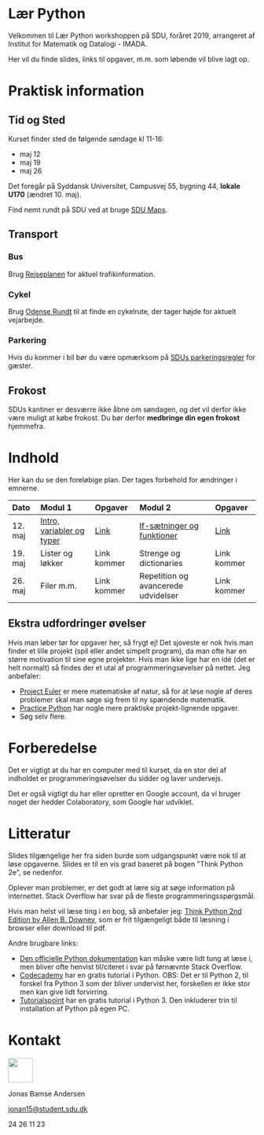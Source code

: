 # Lær Python
Velkommen til Lær Python workshoppen på SDU, foråret 2019, arrangeret af Institut for Matematik og Datalogi - IMADA. 

Her vil du finde slides, links til opgaver, m.m. som løbende vil blive lagt op.

# Praktisk information
## Tid og Sted
Kurset finder sted de følgende søndage kl 11-16:
* maj 12
* maj 19
* maj 26

Det foregår på Syddansk Universitet, Campusvej 55, bygning 44, **lokale U170** (ændret 10. maj). 

Find nemt rundt på SDU ved at bruge [SDU Maps](https://clients.mapsindoors.com/sdu/573f26e4bc1f571b08094312/details/563cba39423b7d0540c9adc3).

## Transport
### Bus
Brug [Rejseplanen](https://www.rejseplanen.dk) for aktuel trafikinformation.

### Cykel
Brug [Odense Rundt](https://odenserundt.dk/) til at finde en cykelrute, der tager højde for aktuelt vejarbejde.

### Parkering
Hvis du kommer i bil bør du være opmærksom på [SDUs parkeringsregler](https://www.sdu.dk/da/service/vejviser/odense/p-regler_campusvej) for gæster.

## Frokost
SDUs kantiner er desværre ikke åbne om søndagen, og det vil derfor ikke være muligt at købe frokost. Du bør derfor **medbringe din egen frokost** hjemmefra.


# Indhold
Her kan du se den foreløbige plan. Der tages forbehold for ændringer i emnerne.

| Dato    | Modul 1                                                      | Opgaver                                                                           | Modul 2                                                  | Opgaver                                                                           |
| :---    | :---                                                         | :---                                                                              | :---                                                     | :---                                                                              |
| 12. maj | [Intro, variabler og typer](intro_variable_typer_udtryk.pdf) | [Link](https://colab.research.google.com/drive/1RAvCqGnrOlEWUWDwhPXi4UfUEk-baZZR) | [If-sætninger og funktioner](conditionals_functions.pdf) | [Link](https://colab.research.google.com/drive/1IVVajg37bqMZ03nrdUhN9qPvlhRl57A2) |
| 19. maj | Lister og løkker                                             | Link kommer                                                                       | Strenge og dictionaries                                  | Link kommer                                                                       |
| 26. maj | Filer m.m.                                                   | Link kommer                                                                       | Repetition og avancerede udvidelser                      | Link kommer                                                                       |

## Ekstra udfordringer øvelser
Hvis man løber tør for opgaver her, så frygt ej! Det sjoveste er nok hvis man finder et lille projekt (spil eller andet simpelt program), da man ofte har en større motivation til sine egne projekter. Hvis man ikke lige har en idé (det er helt normalt) så findes der et utal af programmeringsøvelser på nettet. Jeg anbefaler:

* [Project Euler](https://projecteuler.net/) er mere matematiske af natur, så for at løse nogle af deres problemer skal man søge sig frem til ny spændende matematik.
* [Practice Python](https://www.practicepython.org/) har nogle mere praktiske projekt-lignende opgaver.
* Søg selv flere.

# Forberedelse
Det er vigtigt at du har en computer med til kurset, da en stor del af indholdet er programmeringsøvelser du sidder og laver undervejs. 

Det er også vigtigt du har eller opretter en Google account, da vi bruger noget der hedder Colaboratory, som Google har udviklet.


# Litteratur
Slides tilgængelige her fra siden burde som udgangspunkt være nok til at løse opgaverne. Slides er til en vis grad baseret på bogen "Think Python 2e", se nedenfor.

Oplever man problemer, er det godt at lære sig at søge information på internettet. Stack Overflow har svar på de fleste programmeringsspørgsmål.

Hvis man helst vil læse ting i en bog, så anbefaler jeg: [Think Python 2nd Edition by Allen B. Downey](https://greenteapress.com/wp/think-python-2e/), som er frit tilgængeligt både til læsning i browser eller download til pdf.

Andre brugbare links:
* [Den officielle Python dokumentation](https://docs.python.org/3/library/index.html) kan måske være lidt tung at læse i, men bliver ofte henvist til/citeret i svar på førnævnte Stack Overflow.
* [Codecademy](https://www.codecademy.com/learn/learn-python) har en gratis tutorial i Python. OBS: Det er til Python 2, til forskel fra Python 3 som der bliver undervist her, forskellen er ikke stor men kan give lidt forvirring.
* [Tutorialspoint](https://www.tutorialspoint.com/python) har en gratis tutorial i Python 3. Den inkluderer trin til installation af Python på egen PC.

# Kontakt
<img src="res/figs/bamse.jpg" width=50>

Jonas Bamse Andersen

jonan15@student.sdu.dk

24 26 11 23
